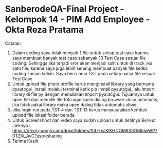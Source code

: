 # SanberodeQA-Final Project - Kelompok 14 - PIM Add Employee - Okta Reza Pratama

Catatan

1. Dalam coding saya tidak menjadi 1 file untuk setiap test case karena saya membuat banyak test case sebanyak 13 Test Case sesuai file coding.
Sehingga jika terjadi eror akan menjadi sulit untuk di track jika satu file, karena saya juga lebih senang membuat banyak file ketika coding zaman kuliah.
Saya beri nama TST pada setiap nama file sesuai Test Case.
2. Untuk upload file photo profile harus menginstall library yang bernama pyautogui, install melalui terminal ketik pip install pyautogui, lalu import library di file py dengan menuliskan import pyautogui. Tujuannya untuk open file dan memilih file foto agar open dialog browser close automatis, jika tidak pakai library maka open dialog tidak automatis close.
3. Jika ingin run pada TST 4 dan TST 13 harus menyesuaikan kembali upload file lokasi folder berada.
4. Untuk Screenshoot dan video saya sudah upload untuk detilnya
   Berikut Linknya : https://drive.google.com/drive/folders/10LHVJKlKHNOMKS3OMblwWP70T2Xi_AvG?usp=sharing <br>
5. Terima Kasih
